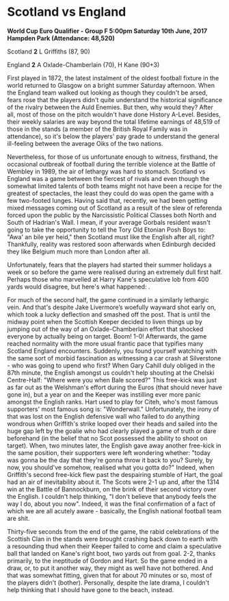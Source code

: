 # Scotland vs England

**World Cup Euro Qualifier - Group F
5:00pm Saturday 10th June, 2017
Hampden Park (Attendance: 48,520)**

Scotland **2**
L Griffiths (87, 90)

England **2**
A Oxlade-Chamberlain (70), H Kane (90+3)

First played in 1872, the latest instalment of the oldest football fixture in the world returned to Glasgow on a bright summer Saturday afternoon. When the England team walked out looking as though they couldn't be arsed, fears rose that the players didn't quite understand the historical significance of the rivalry between the Auld Enemies. But then, why would they? After all, most of those on the pitch wouldn't have done History A-Level. Besides, their weekly salaries are way beyond the total lifetime earnings of 48,519 of those in the stands (a member of the British Royal Family was in attendance), so it's below the players' pay grade to understand the general ill-feeling between the average Oiks of the two nations.

Nevertheless, for those of us unfortunate enough to witness, firsthand, the occasional outbreak of football during the terrible violence at the Battle of Wembley in 1989, the air of lethargy was hard to stomach. Scotland vs England was a game between the fiercest of rivals and even though the somewhat limited talents of both teams might not have been a recipe for the greatest of spectacles, the least they could do was open the game with a few two-footed lunges. Having said that, recently, we had been getting mixed messages coming out of Scotland as a result of the slew of referenda forced upon the public by the Narcissistic Political Classes both North and South of Hadrian's Wall. I mean, if your average Gorbals resident wasn't going to take the opportunity to tell the Tory Old Etonian Posh Boys to: "Awa' an bile yer heid," then Scotland must like the English after all, right? Thankfully, reality was restored soon afterwards when Edinburgh decided they like Belgium much more than London after all.

Unfortunately, fears that the players had started their summer holidays a week or so before the game were realised during an extremely dull first half. Perhaps those who marvelled at Harry Kane's speculative lob from 400 yards would disagree, but here's what happened:  .

For much of the second half, the game continued in a similarly lethargic vein. And that's despite Jake Livermore’s woefully wayward shot early on, which took a lucky deflection and smashed off the post. That is until the midway point when the Scottish Keeper decided to liven things up by jumping out of the way of an Oxlade-Chamberlain effort that shocked everyone by actually being on target. Boom! 1-0! Afterwards, the game reached normality with the more usual frantic pace that typifies many Scotland England encounters. Suddenly, you found yourself watching with the same sort of morbid fascination as witnessing a car crash at Silverstone - who was going to upend who first? When Gary Cahill duly obliged in the 87th minute, the English amongst us couldn't help shouting at the Chelski Centre-Half: "Where were you when Bale scored?" This free-kick was just as far out as the Welshman's effort during the Euros (that should never have gone in), but a year on and the Keeper was instilling ever more panic amongst the English ranks. Hart used to play for Citeh, who's most famous supporters' most famous song is: "Wonderwall." Unfortunately, the irony of that was lost on the English defensive wall who failed to do anything wondrous when Griffith's strike looped over their heads and sailed into the huge gap left by the goalie who had clearly played a game of truth or dare beforehand (in the belief that no Scot possessed the ability to shoot on target). When, two minutes later, the English gave away another free-kick in the same position, their supporters were left wondering whether: "today was gonna be the day that they're gonna throw it back to you? Surely, by now, you should've somehow, realised what you gotta do?" Indeed, when Griffith's second free-kick flew past the despairing stumble of Hart, the goal had an air of inevitability about it. The Scots were 2-1 up and, after the 1314 win at the Battle of Bannockburn, on the brink of their second victory over the English. I couldn't help thinking, "I don't believe that anybody feels the way I do, about you now". Indeed, it was the final confirmation of a fact of which we are all acutely aware - basically, the English national football team are shit.

Thirty-five seconds from the end of the game, the rabid celebrations of the Scottish Clan in the stands were brought crashing back down to earth with a resounding thud when their Keeper failed to come and claim a speculative ball that landed on Kane's right boot, two yards out from goal. 2-2, thanks primarily, to the ineptitude of Gordon and Hart. So the game ended in a draw, or, to put it another way, they might as well have not bothered. And that was somewhat fitting, given that for about 70 minutes or so, most of the players didn't (bother). Personally, despite the late drama, I couldn't help thinking that I should have gone to the beach, instead.

&nbsp;